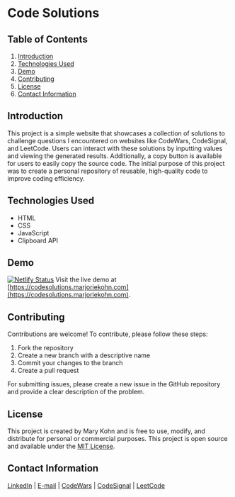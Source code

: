 # Code Solutions

## Table of Contents

1. [Introduction](#introduction)
2. [Technologies Used](#technologies-used)
3. [Demo](#demo)
4. [Contributing](#contributing)
5. [License](#license)
6. [Contact Information](#contact-information)

## Introduction

This project is a simple website that showcases a collection of solutions to challenge questions I encountered on websites like CodeWars, CodeSignal, and LeetCode. Users can interact with these solutions by inputting values and viewing the generated results. Additionally, a copy button is available for users to easily copy the source code. The initial purpose of this project was to create a personal repository of reusable, high-quality code to improve coding efficiency.

## Technologies Used

- HTML
- CSS
- JavaScript
- Clipboard API

## Demo

[![Netlify Status](https://api.netlify.com/api/v1/badges/45399bab-8dd7-4538-84d8-51dc4622afee/deploy-status)](https://app.netlify.com/sites/marjoriekohn-codesolutions/deploys)
Visit the live demo at [https://codesolutions.marjoriekohn.com](https://codesolutions.marjoriekohn.com).


## Contributing

Contributions are welcome! To contribute, please follow these steps:

1. Fork the repository
2. Create a new branch with a descriptive name
3. Commit your changes to the branch
4. Create a pull request

For submitting issues, please create a new issue in the GitHub repository and provide a clear description of the problem.

## License

This project is created by Mary Kohn and is free to use, modify, and distribute for personal or commercial purposes.
This project is open source and available under the [MIT License](LICENSE).

## Contact Information

[LinkedIn](www.linkedin/in/marjoriekohn) | [E-mail](mailto:marymkohn@gmail.com) | [CodeWars](https://www.codewars.com/users/marjoriekohn) | [CodeSignal](https://app.codesignal.com/profile/marjoriekohn) | [LeetCode](https://leetcode.com/marjoriekohn/)


